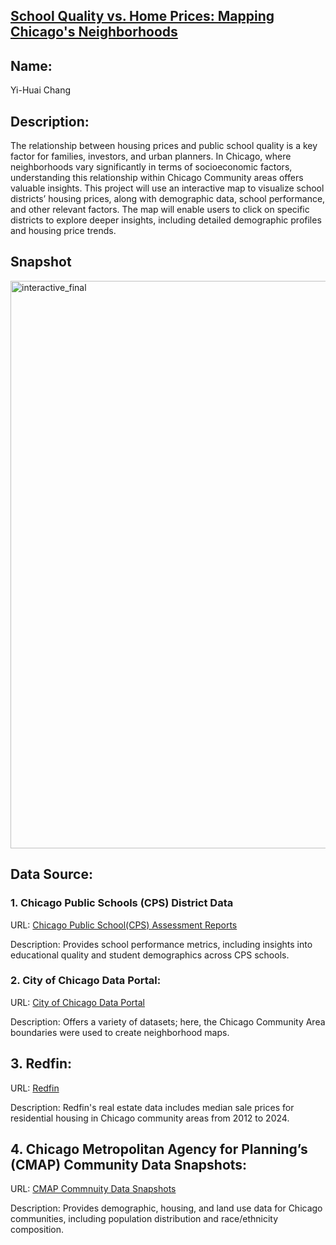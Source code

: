 ## [School Quality vs. Home Prices: Mapping Chicago's Neighborhoods](https://yhchang717.github.io/Housing-School/) 


## Name: 
Yi-Huai Chang


## Description: 
The relationship between housing prices and public school quality is a key factor for families, investors, and urban planners. In Chicago, where neighborhoods vary significantly in terms of socioeconomic factors, understanding this relationship within Chicago Community areas offers valuable insights. This project will use an interactive map to visualize school districts’ housing prices, along with demographic data, school performance, and other relevant factors. The map will enable users to click on specific districts to explore deeper insights, including detailed demographic profiles and housing price trends.

## Snapshot
<img width="908" alt="interactive_final" src="https://github.com/user-attachments/assets/fc19af5a-f9d7-4a6b-b188-aea030f58558">

## Data Source:

### 1. Chicago Public Schools (CPS) District Data
URL: [Chicago Public School(CPS) Assessment Reports](https://www.cps.edu/about/district-data/)

Description: Provides school performance metrics, including insights into educational quality and student demographics across CPS schools.

### 2. City of Chicago Data Portal:
URL: [City of Chicago Data Portal](https://data.cityofchicago.org/)

Description: Offers a variety of datasets; here, the Chicago Community Area boundaries were used to create neighborhood maps.

## 3. Redfin:
URL: [Redfin](https://www.redfin.com/)

Description: Redfin's real estate data includes median sale prices for residential housing in Chicago community areas from 2012 to 2024.

## 4. Chicago Metropolitan Agency for Planning’s (CMAP) Community Data Snapshots:
URL: [CMAP Commnuity Data Snapshots](https://cmap.illinois.gov/data/community-data-snapshots/)

Description: Provides demographic, housing, and land use data for Chicago communities, including population distribution and race/ethnicity composition.

